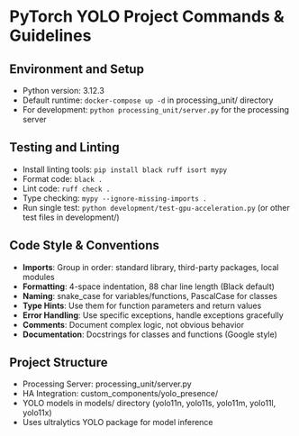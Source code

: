 # PyTorch YOLO Project Commands & Guidelines

## Environment and Setup
- Python version: 3.12.3
- Default runtime: `docker-compose up -d` in processing_unit/ directory
- For development: `python processing_unit/server.py` for the processing server

## Testing and Linting
- Install linting tools: `pip install black ruff isort mypy`
- Format code: `black .`
- Lint code: `ruff check .`
- Type checking: `mypy --ignore-missing-imports .`
- Run single test: `python development/test-gpu-acceleration.py` (or other test files in development/)

## Code Style & Conventions
- **Imports**: Group in order: standard library, third-party packages, local modules
- **Formatting**: 4-space indentation, 88 char line length (Black default)
- **Naming**: snake_case for variables/functions, PascalCase for classes
- **Type Hints**: Use them for function parameters and return values
- **Error Handling**: Use specific exceptions, handle exceptions gracefully
- **Comments**: Document complex logic, not obvious behavior
- **Documentation**: Docstrings for classes and functions (Google style)

## Project Structure
- Processing Server: processing_unit/server.py
- HA Integration: custom_components/yolo_presence/
- YOLO models in models/ directory (yolo11n, yolo11s, yolo11m, yolo11l, yolo11x)
- Uses ultralytics YOLO package for model inference